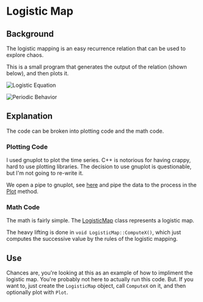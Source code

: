 # Logistic Map

## Background

The logistic mapping is an easy recurrence relation that can be used to explore chaos.

This is a small program that generates the output of the relation (shown below), and then plots it.

![Logistic Equation](http://imgur.com/wpnp2CO.jpg)


![Periodic Behavior](http://imgur.com/7wK159m.jpg)


## Explanation

The code can be broken into plotting code and the math code.

### Plotting Code
I used gnuplot to plot the time series. C++ is notorious for having crappy, hard to use plotting libraries. The decision to use gnuplot is questionable, but I'm not going to re-write it.

We open a pipe to gnuplot, see [here](https://github.com/ThomasThelen/Logistic-Map/blob/master/main.cpp#L9) and pipe the data to the process in the [Plot](https://github.com/ThomasThelen/Logistic-Map/blob/master/main.cpp#L40) method.


### Math Code
The math is fairly simple. The [LogisticMap](https://github.com/ThomasThelen/Logistic-Map/blob/master/main.cpp#L11) class represents a logistic map. 

The heavy lifting is done in `void LogisticMap::ComputeX()`, which just computes the successive value by the rules of the logistic mapping.


## Use

Chances are, you're looking at this as an example of how to impliment the logistic map. You're probably not here to actually run this code. But. If you want to, just create the `LogisticMap` object, call `ComputeX` on it, and then optionally plot with `Plot`.
